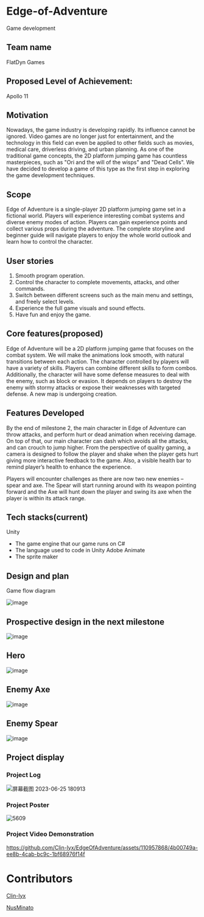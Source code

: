 # Edge-of-Adventure
Game development

## Team name
FlatDyn Games

## Proposed Level of Achievement:
Apollo 11


## Motivation
Nowadays, the game industry is developing rapidly. Its influence cannot be ignored. Video games are no longer just for entertainment, and the technology in this field can even be applied to other fields such as movies, medical care, driverless driving, and urban planning. 
As one of the traditional game concepts, the 2D platform jumping game has countless masterpieces, such as "Ori and the will of the wisps" and "Dead Cells". We have decided to develop a game of this type as the first step in exploring the game development techniques.


## Scope
Edge of Adventure is a single-player 2D platform jumping game set in a fictional world.
Players will experience interesting combat systems and diverse enemy modes of action.
Players can gain experience points and collect various props during the adventure.
The complete storyline and beginner guide will navigate players to enjoy the whole world outlook and learn how to control the character.


## User stories
1. Smooth program operation. 
2. Control the character to complete movements, attacks, and other commands. 
3. Switch between different screens such as the main menu and settings, and freely select levels. 
4. Experience the full game visuals and sound effects. 
5. Have fun and enjoy the game.

 
## Core features(proposed)
Edge of Adventure will be a 2D platform jumping game that focuses on the combat system. We will make the animations look smooth, with natural transitions between each action. The character controlled by players will have a variety of skills. Players can combine different skills to form combos. Additionally, the character will have some defense measures to deal with the enemy, such as block or evasion. It depends on players to destroy the enemy with stormy attacks or expose their weaknesses with targeted defense. A new map is undergoing creation.

## Features Developed
By the end of milestone 2, the main character in Edge of Adventure can throw attacks, and perform hurt or dead animation when receiving damage. On top of that, our main character can dash which avoids all the attacks, and can crouch to jump higher. From the perspective of quality gaming, a camera is designed to follow the player and shake when the player gets hurt giving more interactive feedback to the game. Also, a visible health bar to remind player’s health to enhance the experience. 

Players will encounter challenges as there are now two new enemies – spear and axe. The Spear will start running around with its weapon pointing forward and the Axe will hunt down the player and swing its axe when the player is within its attack range.

## Tech stacks(current)
Unity
  - The game engine that our game runs on
C#
  - The language used to code in Unity
Adobe Animate
  - The sprite maker


## Design and plan
Game flow diagram

![image](https://github.com/Clin-lyx/EdgeOfAdventure/assets/110957868/a3fa5118-5c9e-4e4b-859c-6c2873d983a1)

## Prospective design in the next milestone
 ![image](https://github.com/Clin-lyx/EdgeOfAdventure/assets/110957868/a3d8fd2c-8399-4336-b262-431858aff091)

## Hero
![image](https://github.com/Clin-lyx/EdgeOfAdventure/assets/110957868/be2d49c4-1e53-473c-962c-7f2a4ee2e2ba)

## Enemy Axe
![image](https://github.com/Clin-lyx/EdgeOfAdventure/assets/110957868/7219b14d-778e-43ff-9b11-1c4c665bc684)

## Enemy Spear
 ![image](https://github.com/Clin-lyx/EdgeOfAdventure/assets/110957868/d9423744-8797-4014-bb50-ee02403c7265)

## Project display

### Project Log
![屏幕截图 2023-06-25 180913](https://github.com/Clin-lyx/EdgeOfAdventure/assets/110957868/bf770bdd-7de6-457a-868c-7dcc3d377945)

### Project Poster
![5609](https://github.com/Clin-lyx/EdgeOfAdventure/assets/110957868/c116e44e-34ea-418f-a8fe-4ebeefee379b)

### Project Video Demonstration
https://github.com/Clin-lyx/EdgeOfAdventure/assets/110957868/4b00749a-ee8b-4cab-bc9c-1bf68976f14f



# Contributors
[Clin-lyx](https://github.com/Clin-lyx)

[NusMinato](https://github.com/NusMinato)
